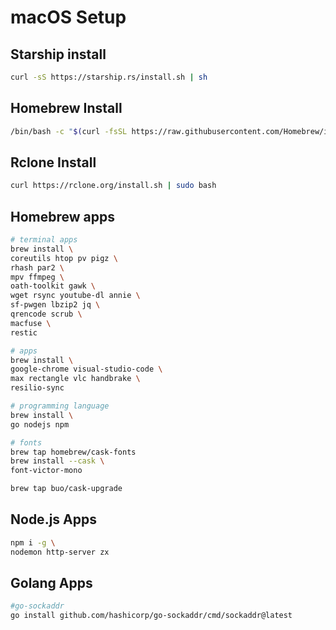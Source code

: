 
# macOS Setup

## Starship install

```bash
curl -sS https://starship.rs/install.sh | sh
```

## Homebrew Install

```bash
/bin/bash -c "$(curl -fsSL https://raw.githubusercontent.com/Homebrew/install/HEAD/install.sh)"
```

## Rclone Install

```bash
curl https://rclone.org/install.sh | sudo bash
```

## Homebrew apps

```bash
# terminal apps
brew install \
coreutils htop pv pigz \
rhash par2 \
mpv ffmpeg \
oath-toolkit gawk \
wget rsync youtube-dl annie \
sf-pwgen lbzip2 jq \
qrencode scrub \
macfuse \
restic

# apps
brew install \
google-chrome visual-studio-code \
max rectangle vlc handbrake \
resilio-sync

# programming language
brew install \
go nodejs npm

# fonts
brew tap homebrew/cask-fonts
brew install --cask \
font-victor-mono

brew tap buo/cask-upgrade
```

## Node.js Apps

```bash
npm i -g \
nodemon http-server zx
```

## Golang Apps

```bash
#go-sockaddr
go install github.com/hashicorp/go-sockaddr/cmd/sockaddr@latest
```
